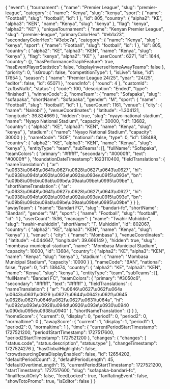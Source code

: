 {
    "event": {
        "tournament": {
            "name": "Premier League",
            "slug": "premier-league",
            "category": {
                "name": "Kenya",
                "slug": "kenya",
                "sport": {
                    "name": "Football",
                    "slug": "football",
                    "id": 1
                },
                "id": 805,
                "country": {
                    "alpha2": "KE",
                    "alpha3": "KEN",
                    "name": "Kenya",
                    "slug": "kenya"
                },
                "flag": "kenya",
                "alpha2": "KE"
            },
            "uniqueTournament": {
                "name": "Kenyan Premier League",
                "slug": "premier-league",
                "primaryColorHex": "#eb1a23",
                "secondaryColorHex": "#3ebc7a",
                "category": {
                    "name": "Kenya",
                    "slug": "kenya",
                    "sport": {
                        "name": "Football",
                        "slug": "football",
                        "id": 1
                    },
                    "id": 805,
                    "country": {
                        "alpha2": "KE",
                        "alpha3": "KEN",
                        "name": "Kenya",
                        "slug": "kenya"
                    },
                    "flag": "kenya",
                    "alpha2": "KE"
                },
                "userCount": 6271,
                "id": 1644,
                "country": {},
                "hasPerformanceGraphFeature": true,
                "hasEventPlayerStatistics": false,
                "displayInverseHomeAwayTeams": false
            },
            "priority": 0,
            "isGroup": false,
            "competitionType": 1,
            "isLive": false,
            "id": 17654
        },
        "season": {
            "name": "Premier League 24\/25",
            "year": "24\/25",
            "editor": false,
            "id": 65071
        },
        "roundInfo": {
            "round": 4
        },
        "customId": "zufbsNufb",
        "status": {
            "code": 100,
            "description": "Ended",
            "type": "finished"
        },
        "winnerCode": 2,
        "homeTeam": {
            "name": "Sofapaka",
            "slug": "sofapaka",
            "shortName": "Sofapaka",
            "gender": "M",
            "sport": {
                "name": "Football",
                "slug": "football",
                "id": 1
            },
            "userCount": 1161,
            "venue": {
                "city": {
                    "name": "Nairobi"
                },
                "venueCoordinates": {
                    "latitude": -1.304121,
                    "longitude": 36.824669
                },
                "hidden": true,
                "slug": "nyayo-national-stadium",
                "name": "Nyayo National Stadium",
                "capacity": 30000,
                "id": 13682,
                "country": {
                    "alpha2": "KE",
                    "alpha3": "KEN",
                    "name": "Kenya",
                    "slug": "kenya"
                },
                "stadium": {
                    "name": "Nyayo National Stadium",
                    "capacity": 30000
                }
            },
            "nameCode": "SOF",
            "national": false,
            "type": 0,
            "id": 138488,
            "country": {
                "alpha2": "KE",
                "alpha3": "KEN",
                "name": "Kenya",
                "slug": "kenya"
            },
            "entityType": "team",
            "subTeams": [],
            "fullName": "Sofapaka",
            "teamColors": {
                "primary": "#ffffff",
                "secondary": "#0000ff",
                "text": "#0000ff"
            },
            "foundationDateTimestamp": 1623110400,
            "fieldTranslations": {
                "nameTranslation": {
                    "ar": "\u0633\u0648\u0641\u0627\u0628\u0627\u0643\u0627",
                    "hi": "\u0938\u094b\u092b\u093e\u092a\u093e\u0915\u093e",
                    "bn": "\u09b8\u09cb\u09ab\u09be\u09aa\u09be\u0995\u09be"
                },
                "shortNameTranslation": {
                    "ar": "\u0633\u0648\u0641\u0627\u0628\u0627\u0643\u0627",
                    "hi": "\u0938\u094b\u092b\u093e\u092a\u093e\u0915\u093e",
                    "bn": "\u09b8\u09cb\u09ab\u09be\u09aa\u09be\u0995\u09be"
                }
            }
        },
        "awayTeam": {
            "name": "Bandari FC",
            "slug": "bandari-fc",
            "shortName": "Bandari",
            "gender": "M",
            "sport": {
                "name": "Football",
                "slug": "football",
                "id": 1
            },
            "userCount": 1536,
            "manager": {
                "name": "Twahir Muhiddin",
                "slug": "twahir-muhiddin",
                "shortName": "T. Muhiddin",
                "id": 802067,
                "country": {
                    "alpha2": "KE",
                    "alpha3": "KEN",
                    "name": "Kenya",
                    "slug": "kenya"
                }
            },
            "venue": {
                "city": {
                    "name": "Mombasa"
                },
                "venueCoordinates": {
                    "latitude": -4.044647,
                    "longitude": 39.666149
                },
                "hidden": true,
                "slug": "mombasa-municipal-stadium",
                "name": "Mombasa Municipal Stadium",
                "capacity": 10000,
                "id": 13684,
                "country": {
                    "alpha2": "KE",
                    "alpha3": "KEN",
                    "name": "Kenya",
                    "slug": "kenya"
                },
                "stadium": {
                    "name": "Mombasa Municipal Stadium",
                    "capacity": 10000
                }
            },
            "nameCode": "BAN",
            "national": false,
            "type": 0,
            "id": 138474,
            "country": {
                "alpha2": "KE",
                "alpha3": "KEN",
                "name": "Kenya",
                "slug": "kenya"
            },
            "entityType": "team",
            "subTeams": [],
            "fullName": "Bandari FC",
            "teamColors": {
                "primary": "#3050c6",
                "secondary": "#ffffff",
                "text": "#ffffff"
            },
            "fieldTranslations": {
                "nameTranslation": {
                    "ar": "\u0646\u0627\u062f\u064a \u0643\u0631\u0629 \u0627\u0644\u0642\u062f\u0645 \u0628\u0627\u0646\u062f\u0627\u0631\u064a",
                    "hi": "\u092c\u093e\u0928\u094d\u0926\u093e\u0930\u0940 \u090d\u095e\u0938\u0940"
                },
                "shortNameTranslation": {}
            }
        },
        "homeScore": {
            "current": 0,
            "display": 0,
            "period1": 0,
            "period2": 0,
            "normaltime": 0
        },
        "awayScore": {
            "current": 1,
            "display": 1,
            "period1": 1,
            "period2": 0,
            "normaltime": 1
        },
        "time": {
            "currentPeriodStartTimestamp": 1727521200,
            "period1StartTimestamp": 1727517600,
            "period2StartTimestamp": 1727521200
        },
        "changes": {
            "changes": [
                "status.code",
                "status.description",
                "status.type"
            ],
            "changeTimestamp": 1727524276
        },
        "hasGlobalHighlights": false,
        "crowdsourcingDataDisplayEnabled": false,
        "id": 12654202,
        "defaultPeriodCount": 2,
        "defaultPeriodLength": 45,
        "defaultOvertimeLength": 15,
        "currentPeriodStartTimestamp": 1727521200,
        "startTimestamp": 1727517600,
        "slug": "sofapaka-bandari-fc",
        "finalResultOnly": false,
        "feedLocked": true,
        "fanRatingEvent": false,
        "showTotoPromo": true,
        "isEditor": false
    }
}